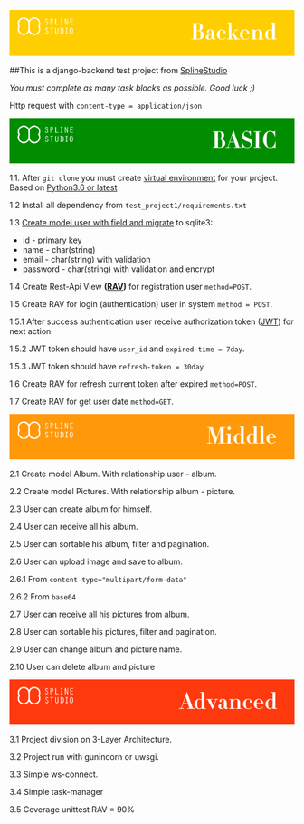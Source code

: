 ![alt text](static/3.png "")

##This is a django-backend test project from [SplineStudio](https://splinestudio.com/)

*You must complete as many task blocks as possible. Good luck ;)*

Http request with `content-type = application/json`

![alt text](static/2.png "")

1.1. After `git clone` you must create [virtual environment](https://virtualenv.pypa.io/en/latest/) for your project. 
Based on [Python3.6 or latest](https://www.python.org/)

1.2 Install all dependency from `test_project1/requirements.txt` 

1.3 [Create model user with field and migrate](https://docs.djangoproject.com/en/2.1/intro/tutorial02/) to sqlite3: 
* id - primary key
* name - char(string)
* email - char(string) with validation
* password - char(string) with validation and encrypt 

1.4 Create Rest-Api View **([RAV](https://www.django-rest-framework.org/tutorial/3-class-based-views/))** for registration user `method=POST`.

1.5 Create RAV for login (authentication) user in system `method = POST`.

1.5.1 After success authentication user receive authorization token ([JWT](https://pyjwt.readthedocs.io/en/latest/)) for next action.

1.5.2 JWT token should have `user_id` and `expired-time = 7day`.

1.5.3 JWT token should have `refresh-token = 30day`

1.6 Create RAV for refresh current token after expired `method=POST`.

1.7 Create RAV for get user date `method=GET`.
   
![alt text](static/4.png "")

2.1 Create model Album. With relationship user - album.

2.2 Create model Pictures. With relationship album - picture. 

2.3 User can create album for himself.

2.4 User can receive all his album.

2.5 User can sortable his album, filter and pagination.

2.6 User can upload image and save to album.

2.6.1 From `content-type="multipart/form-data"`

2.6.2 From `base64`

2.7 User can receive all his pictures from album.

2.8 User can sortable his pictures, filter and pagination.

2.9 User can change album and picture name.

2.10 User can delete album and picture
 
![alt text](static/5.png "")
 
3.1 Project division on 3-Layer Architecture.

3.2 Project run with gunincorn or uwsgi.

3.3 Simple ws-connect.

3.4 Simple task-manager

3.5 Coverage unittest RAV = 90%